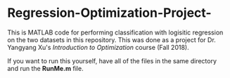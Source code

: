 # Regression-Optimization-Project-

This is MATLAB code for performing classification with logisitic regression on the two datasets in this repository.
This was done as a project for Dr. Yangyang Xu's *Introduction to Optimization* course (Fall 2018).

If you want to run this yourself, have all of the files in the same directory and run the **RunMe.m** file.
